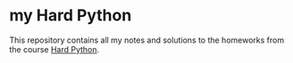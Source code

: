 # my Hard Python
This repository contains all my notes and solutions to the homeworks from the course [Hard Python](https://github.com/Enkkfull/hard-python).
